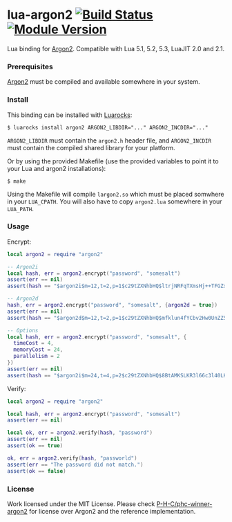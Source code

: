 # lua-argon2 [![Build Status][badge-travis-image]][badge-travis-url] [![Module Version][badge-version-image]][luarocks-argon2]

Lua binding for [Argon2]. Compatible with Lua 5.1, 5.2, 5.3, LuaJIT 2.0 and 2.1.

### Prerequisites

[Argon2] must be compiled and available somewhere in your system.

### Install

This binding can be installed with [Luarocks](https://luarocks.org):

```
$ luarocks install argon2 ARGON2_LIBDIR="..." ARGON2_INCDIR="..."
```

`ARGON2_LIBDIR` must contain the `argon2.h` header file, and `ARGON2_INCDIR` must contain the compiled shared library for your platform.

Or by using the provided Makefile (use the provided variables to point it to your Lua and argon2 installations):

```
$ make
```

Using the Makefile will compile `largon2.so` which must be placed somwhere in your `LUA_CPATH`. You will also have to copy `argon2.lua` somewhere in your `LUA_PATH`.

### Usage

Encrypt:

```lua
local argon2 = require "argon2"

-- Argon2i
local hash, err = argon2.encrypt("password", "somesalt")
assert(err == nil)
assert(hash == "$argon2i$m=12,t=2,p=1$c29tZXNhbHQ$ltrjNRFqTXmsHj++TFGZxg+zSg8hSrrSJiViCRns1HM")

-- Argon2d
hash, err = argon2.encrypt("password", "somesalt", {argon2d = true})
assert(err == nil)
assert(hash == "$argon2d$m=12,t=2,p=1$c29tZXNhbHQ$mfklun4fYCbv2Hw0UnZZ56xAqWbjD+XRMSN9h6SfLe4")

-- Options
local hash, err = argon2.encrypt("password", "somesalt", {
  timeCost = 4,
  memoryCost = 24,
  parallelism = 2
})
assert(err == nil)
assert(hash == "$argon2i$m=24,t=4,p=2$c29tZXNhbHQ$8BtAMKSLKR3l66c3l40LKrg09NwLD7hJYfSqoLQyKEE")
```

Verify:

```lua
local argon2 = require "argon2"

local hash, err = argon2.encrypt("password", "somesalt")
assert(err == nil)

local ok, err = argon2.verify(hash, "password")
assert(err == nil)
assert(ok == true)

ok, err = argon2.verify(hash, "passworld")
assert(err == "The password did not match.")
assert(ok == false)
```

### License

Work licensed under the MIT License. Please check [P-H-C/phc-winner-argon2][Argon2] for license over Argon2 and the reference implementation.

[Argon2]: https://github.com/P-H-C/phc-winner-argon2
[luarocks-argon2]: http://luarocks.org/modules/thibaultcha/argon2
[badge-travis-url]: https://travis-ci.org/thibaultCha/lua-argon2
[badge-travis-image]: https://travis-ci.org/thibaultCha/lua-argon2.svg?branch=master
[badge-version-image]: https://img.shields.io/badge/version-1.0.0-blue.svg?style=flat

